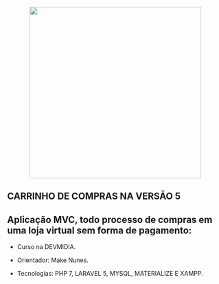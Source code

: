 <p align="center"><a href="https://laravel.com" target="_blank"><img src="https://raw.githubusercontent.com/laravel/art/master/logo-lockup/5%20SVG/2%20CMYK/1%20Full%20Color/laravel-logolockup-cmyk-red.svg" width="400"></a></p>



## CARRINHO DE COMPRAS NA VERSÃO 5 

## Aplicação MVC, todo processo de compras em uma loja virtual sem forma de pagamento:

- Curso na DEVMIDIA.

- Orientador: Make Nunes.

- Tecnologias: PHP 7, LARAVEL 5, MYSQL, MATERIALIZE E XAMPP.

  
